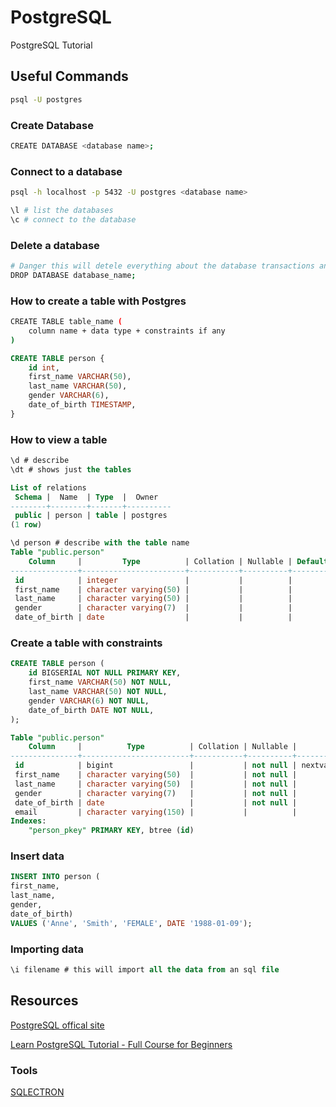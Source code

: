 # PostgreSQL
PostgreSQL  Tutorial 

## Useful Commands

```bash
psql -U postgres
```

### Create Database

```bash
CREATE DATABASE <database name>;
```

### Connect to a database

```bash
psql -h localhost -p 5432 -U postgres <database name>

\l # list the databases
\c # connect to the database
```
### Delete a database

```bash
# Danger this will detele everything about the database transactions and data
DROP DATABASE database_name;
```

### How to create a table with Postgres

```bash
CREATE TABLE table_name (
	column name + data type + constraints if any
)
```

```sql
CREATE TABLE person {
	id int,
	first_name VARCHAR(50),
	last_name VARCHAR(50),
	gender VARCHAR(6),
	date_of_birth TIMESTAMP,
}
```

### How to view a table

```sql
\d # describe
\dt # shows just the tables

List of relations
 Schema |  Name  | Type  |  Owner
--------+--------+-------+----------
 public | person | table | postgres
(1 row)

\d person # describe with the table name
Table "public.person"
    Column     |         Type          | Collation | Nullable | Default
---------------+-----------------------+-----------+----------+---------
 id            | integer               |           |          |
 first_name    | character varying(50) |           |          |
 last_name     | character varying(50) |           |          |
 gender        | character varying(7)  |           |          |
 date_of_birth | date                  |           |          |
```

### Create a table with constraints

```sql
CREATE TABLE person (
	id BIGSERIAL NOT NULL PRIMARY KEY, 
	first_name VARCHAR(50) NOT NULL,
	last_name VARCHAR(50) NOT NULL,
	gender VARCHAR(6) NOT NULL,
	date_of_birth DATE NOT NULL,
);

Table "public.person"
    Column     |          Type          | Collation | Nullable |              Default
---------------+------------------------+-----------+----------+------------------------------------
 id            | bigint                 |           | not null | nextval('person_id_seq'::regclass)
 first_name    | character varying(50)  |           | not null |
 last_name     | character varying(50)  |           | not null |
 gender        | character varying(7)   |           | not null |
 date_of_birth | date                   |           | not null |
 email         | character varying(150) |           |          |
Indexes:
    "person_pkey" PRIMARY KEY, btree (id)
```

### Insert data

```sql
INSERT INTO person (
first_name,
last_name,
gender,
date_of_birth)
VALUES ('Anne', 'Smith', 'FEMALE', DATE '1988-01-09');
```

### Importing data

```sql
\i filename # this will import all the data from an sql file
```
## Resources
[PostgreSQL offical site](https://www.postgresql.org/)

[Learn PostgreSQL Tutorial - Full Course for Beginners](https://www.youtube.com/watch?v=qw--VYLpxG4)

### Tools
[SQLECTRON](https://sqlectron.github.io/)